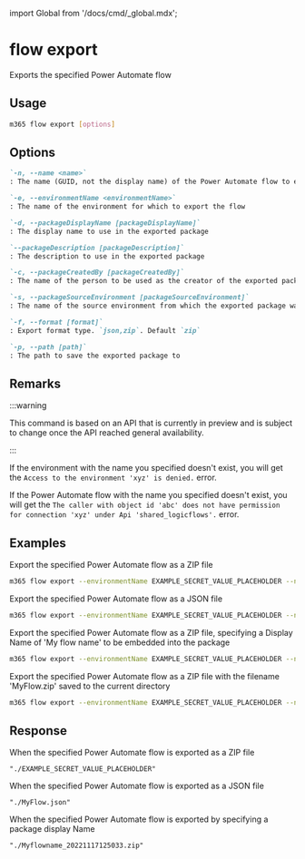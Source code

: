 <!-- DISCLAIMER: All secrets, passwords, and sensitive values in this document are examples only and not real credentials. -->
import Global from '/docs/cmd/_global.mdx';

# flow export

Exports the specified Power Automate flow

## Usage

```sh
m365 flow export [options]
```

## Options

```md definition-list
`-n, --name <name>`
: The name (GUID, not the display name) of the Power Automate flow to export

`-e, --environmentName <environmentName>`
: The name of the environment for which to export the flow

`-d, --packageDisplayName [packageDisplayName]`
: The display name to use in the exported package

`--packageDescription [packageDescription]`
: The description to use in the exported package

`-c, --packageCreatedBy [packageCreatedBy]`
: The name of the person to be used as the creator of the exported package

`-s, --packageSourceEnvironment [packageSourceEnvironment]`
: The name of the source environment from which the exported package was taken

`-f, --format [format]`
: Export format type. `json,zip`. Default `zip`

`-p, --path [path]`
: The path to save the exported package to
```

<Global />

## Remarks

:::warning

This command is based on an API that is currently in preview and is subject to change once the API reached general availability.

:::

If the environment with the name you specified doesn't exist, you will get the `Access to the environment 'xyz' is denied.` error.

If the Power Automate flow with the name you specified doesn't exist, you will get the `The caller with object id 'abc' does not have permission for connection 'xyz' under Api 'shared_logicflows'.` error.

## Examples

Export the specified Power Automate flow as a ZIP file

```sh
m365 flow export --environmentName EXAMPLE_SECRET_VALUE_PLACEHOLDER --name 3989cb59-ce1a-4a5c-bb78-257c5c39381d
```

Export the specified Power Automate flow as a JSON file

```sh
m365 flow export --environmentName EXAMPLE_SECRET_VALUE_PLACEHOLDER --name 3989cb59-ce1a-4a5c-bb78-257c5c39381d --format json
```

Export the specified Power Automate flow as a ZIP file, specifying a Display Name of 'My flow name' to be embedded into the package

```sh
m365 flow export --environmentName EXAMPLE_SECRET_VALUE_PLACEHOLDER --name 3989cb59-ce1a-4a5c-bb78-257c5c39381d --packageDisplayName 'My flow name'
```

Export the specified Power Automate flow as a ZIP file with the filename 'MyFlow.zip' saved to the current directory

```sh
m365 flow export --environmentName EXAMPLE_SECRET_VALUE_PLACEHOLDER --name 3989cb59-ce1a-4a5c-bb78-257c5c39381d --path './MyFlow.zip'
```

## Response

When the specified Power Automate flow is exported as a ZIP file

```text
"./EXAMPLE_SECRET_VALUE_PLACEHOLDER"
```

When the specified Power Automate flow is exported as a JSON file

```text
"./MyFlow.json"
```

When the specified Power Automate flow is exported by specifying a package display Name

```text
"./Myflowname_20221117125033.zip"
```
